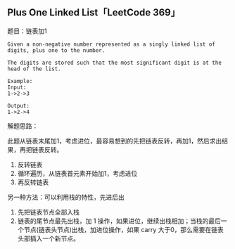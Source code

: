 ## Plus One Linked List「LeetCode 369」

题目：链表加1

```
Given a non-negative number represented as a singly linked list of digits, plus one to the number.

The digits are stored such that the most significant digit is at the head of the list.

Example:
Input:
1->2->3

Output:
1->2->4
```

解题思路：

此题从链表末尾加1，考虑进位，最容易想到的先把链表反转，再加1，然后求出结果，再把链表反转。

1. 反转链表
2. 循环遍历，从链表首元素开始加1，考虑进位
3. 再反转链表


另一种方法：可以利用栈的特性，先进后出

1. 先把链表节点全部入栈
2. 链表的尾节点最先出栈，加 1 操作，如果进位，继续出栈相加；当栈的最后一个节点(链表头节点)出栈，加进位操作，如果 carry 大于0，那么需要在链表头部插入一个新节点。
